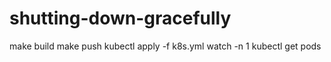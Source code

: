 # shutting-down-gracefully

make build
make push
kubectl apply -f k8s.yml
watch -n 1 kubectl get pods 